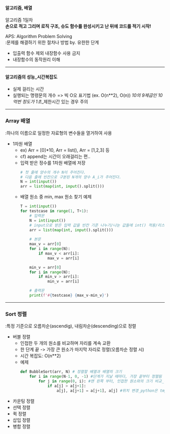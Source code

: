 #### 알고리즘, 배열  
알고리즘 1일차  
**손으로 적고 그리며 로직 구조, 슈도 함수를 완성시키고 난 뒤에 코드를 적기 시작!**

APS: Algorithm Problem Solving  
:문제를 해결하기 위한 절차나 방법 by. 유한한 단계  
- 입출력 함수 제외 내장함수 사용 금지 
- 내장함수의 동작원리 이해

***
#### 알고리즘의 성능_시간복잡도  
- 실제 걸리는 시간
- 실행되는 명령문의 개수
=> 빅 O오 표기법 (ex. O(n**2), O(n))
*10의 9제곱인 10억번 정도가 1초*_제한시간 있는 경우 주의  

***
### Array 배열  
:하나의 이름으로 일정한 자료형의 변수들을 열거하여 사용  
- 1차원 배열
  - ex) Arr = [0]*10,  Arr = list(), Arr = [1,2,3] 등 
  - cf) append는 시간이 오래걸리는 편..
  - 입력 받은 정수를 1차원 배열에 저장
    ```python
    # 첫 줄에 양수의 개수 N이 주어진다.
    # 다음 줄에 빈칸으로 구분된 N개의 양수 A_i가 주어진다.
    N = int(input())
    arr = list(map(int, input().split()))
    ```
  - 배열 원소 중 min, max 원소 찾기 예제
    ```python
    T = int(input())
    for testcase in range(1, T+1):
        # 입력문
        N = int(input())
        # input으로 받은 입력 값을 빈칸 기준 나누기/나눈 값들에 int() 적용/리스트에 저장
        arr = list(map(int, input().split()))
        
        # 본문
        max_v = arr[0]
        for i in range(N):
            if max_v < arr[i]:
                max_v = arr[i]

        min_v = arr[0]
        for i in range(N):
            if min_v > arr[i]:
                min_v = arr[i]

        # 출력문
        print(f'#{testcase} {max_v-min_v}')
    ```
---
### Sort 정렬  
:특정 기준으로 오름차순(ascendig), 내림차순(descending)으로 정렬  
- 버블 정렬
  - 인접한 두 개의 원소를 비교하며 자리를 계속 교환
  - 한 단계 끝 -> 가장 큰 원소가 마지막 자리로 정렬(오름차순 정렬 시)
  - 시간 복잡도: O(n**2)
  - 예제
    ```python
    def BubbleSort(arr, N) # 정렬할 배열과 배열의 크기
        for i in range(N-1, 0, -1) #단계가 지날 때마다, 가장 끝부터 정렬됨
            for j in range(0, i): #맨 왼쪽 부터, 인접한 원소와의 크기 비교_-1인건 왼쪽, 오른쪽 비교
                if a[j] > a[j+1]:
                    a[j], a[j+1] = a[j+1], a[j] #위치 변경_python은 tmp불필요
    ```
- 카운팅 정렬
- 선택 정렬
- 퀵 정렬
- 삽입 정렬
- 병합 정렬

